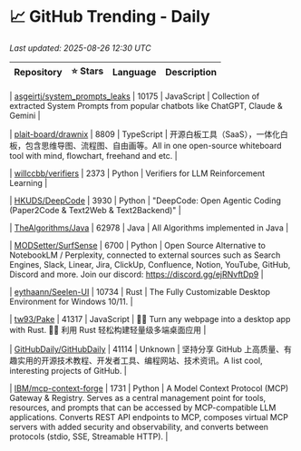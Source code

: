 # 📈 GitHub Trending - Daily

_Last updated: 2025-08-26 12:30 UTC_

| Repository | ⭐ Stars | Language | Description |
|------------|--------:|----------|-------------|

| [asgeirtj/system_prompts_leaks](https://github.com/asgeirtj/system_prompts_leaks) | 10175 | JavaScript | Collection of extracted System Prompts from popular chatbots like ChatGPT, Claude & Gemini |

| [plait-board/drawnix](https://github.com/plait-board/drawnix) | 8809 | TypeScript | 开源白板工具（SaaS），一体化白板，包含思维导图、流程图、自由画等。All in one open-source whiteboard tool with mind, flowchart, freehand and etc. |

| [willccbb/verifiers](https://github.com/willccbb/verifiers) | 2373 | Python | Verifiers for LLM Reinforcement Learning |

| [HKUDS/DeepCode](https://github.com/HKUDS/DeepCode) | 3930 | Python | "DeepCode: Open Agentic Coding (Paper2Code & Text2Web & Text2Backend)" |

| [TheAlgorithms/Java](https://github.com/TheAlgorithms/Java) | 62978 | Java | All Algorithms implemented in Java |

| [MODSetter/SurfSense](https://github.com/MODSetter/SurfSense) | 6700 | Python | Open Source Alternative to NotebookLM / Perplexity, connected to external sources such as Search Engines, Slack, Linear, Jira, ClickUp, Confluence, Notion, YouTube, GitHub, Discord and more. Join our discord: https://discord.gg/ejRNvftDp9 |

| [eythaann/Seelen-UI](https://github.com/eythaann/Seelen-UI) | 10734 | Rust | The Fully Customizable Desktop Environment for Windows 10/11. |

| [tw93/Pake](https://github.com/tw93/Pake) | 41317 | JavaScript | 🤱🏻 Turn any webpage into a desktop app with Rust. 🤱🏻 利用 Rust 轻松构建轻量级多端桌面应用 |

| [GitHubDaily/GitHubDaily](https://github.com/GitHubDaily/GitHubDaily) | 41114 | Unknown | 坚持分享 GitHub 上高质量、有趣实用的开源技术教程、开发者工具、编程网站、技术资讯。A list cool, interesting projects of GitHub. |

| [IBM/mcp-context-forge](https://github.com/IBM/mcp-context-forge) | 1731 | Python | A Model Context Protocol (MCP) Gateway & Registry. Serves as a central management point for tools, resources, and prompts that can be accessed by MCP-compatible LLM applications. Converts REST API endpoints to MCP, composes virtual MCP servers with added security and observability, and converts between protocols (stdio, SSE, Streamable HTTP). |
